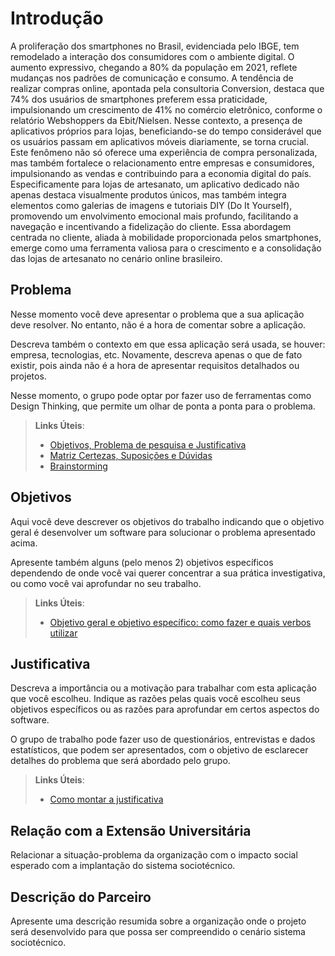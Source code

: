 # Introdução

A proliferação dos smartphones no Brasil, evidenciada pelo IBGE, tem remodelado a interação dos consumidores com o ambiente digital. O aumento expressivo, chegando a 80% da população em 2021, reflete mudanças nos padrões de comunicação e consumo. A tendência de realizar compras online, apontada pela consultoria Conversion, destaca que 74% dos usuários de smartphones preferem essa praticidade, impulsionando um crescimento de 41% no comércio eletrônico, conforme o relatório Webshoppers da Ebit/Nielsen. Nesse contexto, a presença de aplicativos próprios para lojas, beneficiando-se do tempo considerável que os usuários passam em aplicativos móveis diariamente, se torna crucial. Este fenômeno não só oferece uma experiência de compra personalizada, mas também fortalece o relacionamento entre empresas e consumidores, impulsionando as vendas e contribuindo para a economia digital do país. Especificamente para lojas de artesanato, um aplicativo dedicado não apenas destaca visualmente produtos únicos, mas também integra elementos como galerias de imagens e tutoriais DIY (Do It Yourself), promovendo um envolvimento emocional mais profundo, facilitando a navegação e incentivando a fidelização do cliente. Essa abordagem centrada no cliente, aliada à mobilidade proporcionada pelos smartphones, emerge como uma ferramenta valiosa para o crescimento e a consolidação das lojas de artesanato no cenário online brasileiro.

## Problema
Nesse momento você deve apresentar o problema que a sua aplicação deve  resolver. No entanto, não é a hora de comentar sobre a aplicação.

Descreva também o contexto em que essa aplicação será usada, se  houver: empresa, tecnologias, etc. Novamente, descreva apenas o que de  fato existir, pois ainda não é a hora de apresentar requisitos  detalhados ou projetos.

Nesse momento, o grupo pode optar por fazer uso  de ferramentas como Design Thinking, que permite um olhar de ponta a ponta para o problema.

> **Links Úteis**:
> - [Objetivos, Problema de pesquisa e Justificativa](https://medium.com/@versioparole/objetivos-problema-de-pesquisa-e-justificativa-c98c8233b9c3)
> - [Matriz Certezas, Suposições e Dúvidas](https://medium.com/educa%C3%A7%C3%A3o-fora-da-caixa/matriz-certezas-suposi%C3%A7%C3%B5es-e-d%C3%BAvidas-fa2263633655)
> - [Brainstorming](https://www.euax.com.br/2018/09/brainstorming/)

## Objetivos

Aqui você deve descrever os objetivos do trabalho indicando que o objetivo geral é desenvolver um software para solucionar o problema apresentado acima. 

Apresente também alguns (pelo menos 2) objetivos específicos dependendo de onde você vai querer concentrar a sua prática investigativa, ou como você vai aprofundar no seu trabalho.
 
> **Links Úteis**:
> - [Objetivo geral e objetivo específico: como fazer e quais verbos utilizar](https://blog.mettzer.com/diferenca-entre-objetivo-geral-e-objetivo-especifico/)

## Justificativa

Descreva a importância ou a motivação para trabalhar com esta aplicação que você escolheu. Indique as razões pelas quais você escolheu seus objetivos específicos ou as razões para aprofundar em certos aspectos do software.

O grupo de trabalho pode fazer uso de questionários, entrevistas e dados estatísticos, que podem ser apresentados, com o objetivo de esclarecer detalhes do problema que será abordado pelo grupo.

> **Links Úteis**:
> - [Como montar a justificativa](https://guiadamonografia.com.br/como-montar-justificativa-do-tcc/)

## Relação com a Extensão Universitária

Relacionar a situação-problema da organização com o impacto social esperado com a implantação do sistema sociotécnico.

## Descrição do Parceiro

Apresente uma descrição resumida sobre a organização onde o projeto será desenvolvido para que possa ser compreendido o cenário sistema sociotécnico.
